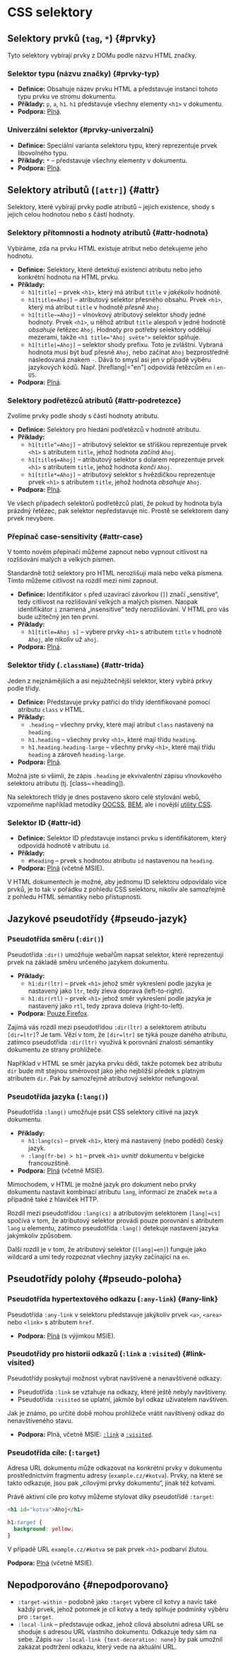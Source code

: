 # CSS selektory

## Selektory prvků  (`tag`, `*`) {#prvky}

Tyto selektory vybírají prvky z DOMu podle názvu HTML značky.

### Selektor typu (názvu značky) {#prvky-typ}

- **Definice:** Obsahuje název prvku HTML a představuje instanci tohoto typu prvku ve stromu dokumentu.
- **Příklady:** `p`, `a`, `h1`. `h1` představuje všechny elementy `<h1>` v dokumentu.
- **Podpora:** [Plná](https://caniuse.com/mdn-css_selectors_type).

### Univerzální selektor {#prvky-univerzalni}

- **Definice:** Speciální varianta selektoru typu, který reprezentuje prvek libovolného typu.
- **Příklady:** `*` – představuje všechny elementy v dokumentu.
- **Podpora:** [Plná](https://caniuse.com/mdn-css_selectors_universal).

## Selektory atributů (`[attr]`) {#attr}

Selektory, které vybírají prvky podle atributů – jejich existence, shody s jejich celou hodnotou nebo s částí hodnoty.

### Selektory přítomnosti a hodnoty atributů {#attr-hodnota}

Vybíráme, zda na prvku HTML existuje atribut nebo detekujeme jeho hodnotu.

- **Definice:** Selektory, které detektují existenci atributu nebo jeho konkrétní hodnotu na HTML prvku.
- **Příklady:**
  - `h1[title]` – prvek `<h1>`, který má atribut `title` v _jakékoliv_ hodnotě.
  - `h1[title=Ahoj]` – atributový selektor přesného obsahu. Prvek `<h1>`, který má atribut `title` v hodnotě _přesně_  `Ahoj`.
  - `h1[title~=Ahoj]` – vlnovkový atributový selektor shody jedné hodnoty. Prvek `<h1>`, u něhož atribut `title` alespoň v jedné hodnotě _obsahuje_ řetězec `Ahoj`. Hodnoty pro potřeby selektory oddělují mezerami, takže `<h1 title="Ahoj světe">` selektor splňuje.
  - `h1[title|=Ahoj]` – selektor shody prefixu. Toto je zvláštní. Vybraná hodnota musí být buď přesně `Ahoj`, nebo začínat `Ahoj` bezprostředně následovaná znakem `-`. Dává to smysl asi jen v případě výběru jazykových kódů. Např. [hreflang|="en"] odpovídá řetězcům `en` i `en-US`.
- **Podpora:** [Plná](https://caniuse.com/mdn-css_selectors_attribute).

### Selektory podřetězců atributů {#attr-podretezce}

Zvolíme prvky podle shody s částí hodnoty atributu.

- **Definice:** Selektory pro hledání podřetězců v hodnotě atributu.
- **Příklady:**
  - `h1[title^=Ahoj]` – atributový selektor se stříškou reprezentuje prvek `<h1>` s atributem `title`, jehož hodnota _začíná_ `Ahoj`.
  - `h1[title$=Ahoj]` – atributový selektor s dolarem reprezentuje prvek `<h1>` s atributem `title`, jehož hodnota _končí_ `Ahoj`.
  - `h1[title*=Ahoj]` – atributový selektor s hvězdičkou reprezentuje prvek `<h1>` s atributem `title`, jehož hodnota _obsahuje_ `Ahoj`.
- **Podpora:** [Plná](https://caniuse.com/mdn-css_selectors_attribute).

Ve všech případech selektorů podřetězců platí, že pokud by hodnota byla prázdný řetězec, pak selektor nepředstavuje nic. Prostě se selektorem daný prvek nevybere.

### Přepínač case-sensitivity {#attr-case}

V tomto novém přepínači můžeme zapnout nebo vypnout citlivost na rozlišování malých a velkých písmen.

Standardně totiž selektory pro HTML nerozlišují malá nebo velká písmena. Tímto můžeme citlivost na rozdíl mezi nimi zapnout.

- **Definice:** Identifikátor `s` před uzavírací závorkou (`]`) značí „sensitive“, tedy citlivost na rozlišování velkých a malých písmen. Naopak identifikátor `i` znamená „insensitive“ tedy nerozlišování. V HTML pro vás bude užitečný jen ten první.
- **Příklady:**
  - `h1[title=Ahoj s]` – vybere prvky `<h1>` s atributem `title` v hodnotě `Ahoj`, ale nikoliv už `ahoj`.
- **Podpora:** [Plná](https://caniuse.com/css-case-insensitive).

### Selektor třídy (`.className`) {#attr-trida}

Jeden z nejznámějších a asi nejužitečnější selektor, který vybírá prkvy podle třídy.

- **Definice:** Představuje prvky patřící do třídy identifikované pomocí atributu `class` v HTML.
- **Příklady:**
  - `.heading` – všechny prvky, které mají atribut `class` nastavený na `heading`.
  - `h1.heading` – všechny prvky `<h1>`, které mají třídu `heading`.
  - `h1.heading.heading-large` – všechny prvky `<h1>`, které mají třídu `heading` a zároveň `heading-large`.
- **Podpora:** [Plná](https://caniuse.com/mdn-css_selectors_class).

Možná jste si všimli, že zápis `.heading` je ekvivalentní zápisu vlnovkového selektoru atributu (tj. [class~=heading]).

Na selektorech třídy je dnes postaveno skoro celé stylování webů, vzpomeňme například metodiky [OOCSS](https://www.vzhurudolu.cz/prirucka/oocss), [BEM](https://www.vzhurudolu.cz/prirucka/bem), ale i novější [utility CSS](https://www.vzhurudolu.cz/prirucka/css-utility).

### Selektor ID {#attr-id}

- **Definice:** Selektor ID představuje instanci prvku s identifikátorem, který odpovídá hodnotě v atributu `id`.
- **Příklady:**
  - `#heading` – prvek s hodnotou atributu `id` nastavenou na `heading`.
- **Podpora:** [Plná](https://caniuse.com/mdn-css_selectors_id) (včetně MSIE).

V HTML dokumentech je možné, aby jednomu ID selektoru odpovídalo více prvků, je to tak v pořádku z pohledu CSS selektoru, nikoliv ale samozřejmě z pohledu HTML sémantiky nebo přístupnosti.

## Jazykové pseudotřídy {#pseudo-jazyk}

### Pseudotřída směru (`:dir()`)

Pseudotřída `:dir()` umožňuje webařům napsat selektor, které reprezentují prvek na základě směru určeného jazykem dokumentu.

- **Příklady:**
  - `h1:dir(ltr)` – prvek `<h1>` jehož směr vykreslení podle jazyka je nastavený jako `ltr`, tedy zleva doprava (left-to-right).
  - `h1:dir(rtl)` – prvek `<h1>` jehož směr vykreslení podle jazyka je nastavený jako `rtl`, tedy zprava doleva (right-to-left).
- **Podpora:** [Pouze Firefox](https://caniuse.com/css-dir-pseudo).

Zajímá vás rozdíl mezi pseudotřídou `:dir(ltr)` a selektorem atributu `[dir=ltr]`? Je tam. Vězí v tom, že `[dir=ltr]` se týká pouze daného atributu, zatímco pseudotřída `:dir(ltr)` využívá k porovnání znalosti sémantiky dokumentu ze strany prohlížeče.

Například v HTML se směr jazyka prvku dědí, takže potomek bez atributu `dir` bude mít stejnou směrovost jako jeho nejbližší předek s platným atributem `dir`. Pak by samozřejmě atributový selektor nefungoval.

### Pseudotřída jazyka (`:lang()`)

Pseudotřída `:lang()` umožňuje psát CSS selektory citlivé na jazyk dokumentu.

- **Příklady:**
  - `h1:lang(cs)` – prvek `<h1>`, který má nastavený (nebo podědí) český jazyk.
  - `:lang(fr-be) > h1` – prvek `<h1>` uvnitř dokumentu v belgické francouzštině.
- **Podpora:** [Plná](https://caniuse.com/mdn-css_selectors_lang) (včetně MSIE).

Mimochodem, v HTML je možné jazyk pro dokument nebo prvky dokumentu nastavit kombinací atributu `lang`, informací ze značek `meta` a případně také z hlaviček HTTP.

Rozdíl mezi pseudotřídou `:lang(cs)` a atributovým selektorem `[lang|=cs]` spočívá v tom, že atributový selektor provádí pouze porovnání s atributem `lang` u elementu, zatímco pseudotřída `:lang()` detekuje nastavení jazyka jakýmkoliv způsobem.

Další rozdíl je v tom, že atributový selektor (`[lang|=en]`) funguje jako wildcard a umí tedy rozpoznat všechny jazyky začínající na `en`.

## Pseudotřídy polohy {#pseudo-poloha}

### Pseudotřída hypertextového odkazu (`:any-link`) {#any-link}

Pseudotřída `:any-link` v selektoru představuje jakýkoliv prvek `<a>`, `<area>` nebo `<link>` s atributem `href`.

- **Podpora:** [Plná](https://caniuse.com/css-any-link) (s výjimkou MSIE).

### Pseudotřídy pro historii odkazů (`:link` a `:visited`) {#link-visited}

Pseudotřídy poskytují možnost vybrat navštívené a nenavštívené odkazy:

- Pseudotřída `:link` se vztahuje na odkazy, které ještě nebyly navštíveny.
- Pseudotřída `:visited` se uplatní, jakmile byl odkaz uživatelem navštíven.

Jak je známo, po určité době mohou prohlížeče vrátit navštívený odkaz do nenavštíveného stavu.

- **Podpora:** Plná, včetně MSIE: [`:link`](https://caniuse.com/mdn-css_selectors_link) a [`:visited`](https://caniuse.com/mdn-css_selectors_visited).

### Pseudotřída cíle: (`:target`)

Adresa URL dokumentu může odkazovat na konkrétní prvky v dokumentu prostřednictvím fragmentu adresy (`example.cz/#kotva`). Prvky, na které se takto odkazuje, jsou pak „cílovými prvky dokumentu“, jinak též kotvami.

Právě aktivní cíle pro kotvy můžeme stylovat díky pseudotřídě `:target`:

```html
<h1 id="kotva">Ahoj</h1>
```

```css
h1:target {
  background: yellow;
}
```

V případě URL `example.cz/#kotva` se pak prvek `<h1>` podbarví žlutou.

**Podpora:** [Plná](https://caniuse.com/mdn-css_selectors_target) (včetně MSIE).

## Nepodporováno {#nepodporovano}

- `:target-within` - podobně jako `:target` vybere cíl kotvy a navíc také každý prvek, jehož potomek je cíl kotvy a tedy splňuje podmínky výběru pro `:target`.
- `:local-link` – představuje odkaz, jehož cílová absolutní adresa URL se shoduje s adresou URL vlastního dokumentu. Odkazuje tedy sám na sebe.  Zápis `nav :local-link {text-decoration: none}` by pak umožnil zakázat podtržení odkazu, který vede na aktuální URL.


<!-- 

- **Definice:** 
- **Příklady:** 
- **Podpora:** 

<div class="rwd-scrollable prop-table table-1-third f-6"  markdown="1">



| **Selektor**   | **Co dělá?**  | **Podpora** |
|----------------|---------------|:-----------:|
| ``        |  Selektor typu (názvu značky)         |
| ``        |  `padding-bottom`      |
| ``        |  `padding-left`        |
| ``        |  `padding-right`       |
| ``        |  `padding-top` a `padding-bottom`  |
| ``        |  `padding-left` a `padding-right`  |

</div>

 -->

